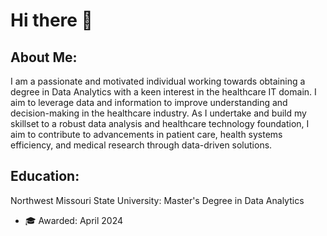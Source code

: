 # Hi there 👋

## About Me:

I am a passionate and motivated individual working towards obtaining a degree in Data Analytics with a keen interest in the healthcare IT domain. I aim to leverage data and information to improve understanding and decision-making in the healthcare industry. As I undertake and build my skillset to a robust data analysis and healthcare technology foundation, I aim to contribute to advancements in patient care, health systems efficiency, and medical research through data-driven solutions.

## Education:

Northwest Missouri State University: Master's Degree in Data Analytics
- 🎓 Awarded: April 2024


